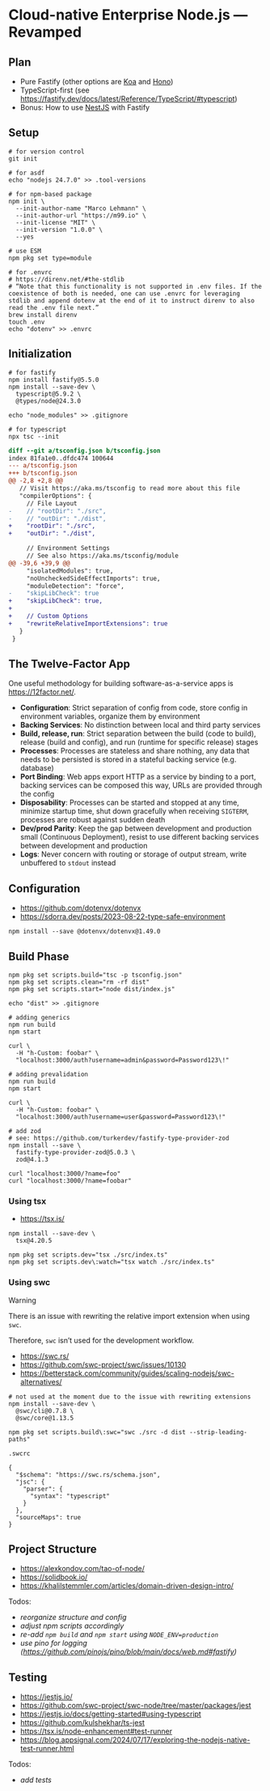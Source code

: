# Cloud-native Enterprise Node.js — Revamped

## Plan

- Pure Fastify (other options are [Koa](https://koajs.com/) and [Hono](https://hono.dev/))
- TypeScript-first (see <https://fastify.dev/docs/latest/Reference/TypeScript/#typescript>)
- Bonus: How to use [NestJS](https://nestjs.com/) with Fastify

## Setup

```shell
# for version control
git init

# for asdf
echo "nodejs 24.7.0" >> .tool-versions

# for npm-based package
npm init \
  --init-author-name "Marco Lehmann" \
  --init-author-url "https://m99.io" \
  --init-license "MIT" \
  --init-version "1.0.0" \
  --yes

# use ESM
npm pkg set type=module

# for .envrc
# https://direnv.net/#the-stdlib
# “Note that this functionality is not supported in .env files. If the coexistence of both is needed, one can use .envrc for leveraging stdlib and append dotenv at the end of it to instruct direnv to also read the .env file next.”
brew install direnv
touch .env
echo "dotenv" >> .envrc
```

## Initialization

```shell
# for fastify
npm install fastify@5.5.0
npm install --save-dev \
  typescript@5.9.2 \
  @types/node@24.3.0

echo "node_modules" >> .gitignore

# for typescript
npx tsc --init
```

```diff
diff --git a/tsconfig.json b/tsconfig.json
index 81fa1e0..dfdc474 100644
--- a/tsconfig.json
+++ b/tsconfig.json
@@ -2,8 +2,8 @@
   // Visit https://aka.ms/tsconfig to read more about this file
   "compilerOptions": {
     // File Layout
-    // "rootDir": "./src",
-    // "outDir": "./dist",
+    "rootDir": "./src",
+    "outDir": "./dist",

     // Environment Settings
     // See also https://aka.ms/tsconfig/module
@@ -39,6 +39,9 @@
     "isolatedModules": true,
     "noUncheckedSideEffectImports": true,
     "moduleDetection": "force",
-    "skipLibCheck": true
+    "skipLibCheck": true,
+
+    // Custom Options
+    "rewriteRelativeImportExtensions": true
   }
 }
```

## The Twelve-Factor App

One useful methodology for building software-as-a-service apps is <https://12factor.net/>.

- **Configuration**: Strict separation of config from code, store config in environment variables, organize them by environment
- **Backing Services**: No distinction between local and third party services
- **Build, release, run**: Strict separation between the build (code to build), release (build and config), and run (runtime for specific release) stages
- **Processes**: Processes are stateless and share nothing, any data that needs to be persisted is stored in a stateful backing service (e.g. database)
- **Port Binding**: Web apps export HTTP as a service by binding to a port, backing services can be composed this way, URLs are provided through the config
- **Disposability**: Processes can be started and stopped at any time, minimize startup time, shut down gracefully when receiving `SIGTERM`, processes are robust against sudden death
- **Dev/prod Parity**: Keep the gap between development and production small (Continuous Deployment), resist to use different backing services between development and production
- **Logs**: Never concern with routing or storage of output stream, write unbuffered to `stdout` instead

## Configuration

- <https://github.com/dotenvx/dotenvx>
- <https://sdorra.dev/posts/2023-08-22-type-safe-environment>

```shell
npm install --save @dotenvx/dotenvx@1.49.0
```

## Build Phase

```shell
npm pkg set scripts.build="tsc -p tsconfig.json"
npm pkg set scripts.clean="rm -rf dist"
npm pkg set scripts.start="node dist/index.js"

echo "dist" >> .gitignore

# adding generics
npm run build
npm start

curl \
  -H "h-Custom: foobar" \
  "localhost:3000/auth?username=admin&password=Password123\!"

# adding prevalidation
npm run build
npm start

curl \
  -H "h-Custom: foobar" \
  "localhost:3000/auth?username=user&password=Password123\!"

# add zod
# see: https://github.com/turkerdev/fastify-type-provider-zod
npm install --save \
  fastify-type-provider-zod@5.0.3 \
  zod@4.1.3

curl "localhost:3000/?name=foo"
curl "localhost:3000/?name=foobar"
```

### Using tsx

- <https://tsx.is/>

```shell
npm install --save-dev \
  tsx@4.20.5

npm pkg set scripts.dev="tsx ./src/index.ts"
npm pkg set scripts.dev\:watch="tsx watch ./src/index.ts"
```

### Using swc

> [!WARNING]
> There is an issue with rewriting the relative import extension when using `swc`.
>
> Therefore, `swc` isn’t used for the development workflow.

- <https://swc.rs/>
- <https://github.com/swc-project/swc/issues/10130>
- <https://betterstack.com/community/guides/scaling-nodejs/swc-alternatives/>

```shell
# not used at the moment due to the issue with rewriting extensions
npm install --save-dev \
  @swc/cli@0.7.8 \
  @swc/core@1.13.5

npm pkg set scripts.build\:swc="swc ./src -d dist --strip-leading-paths"
```

`.swcrc`

```
{
  "$schema": "https://swc.rs/schema.json",
  "jsc": {
    "parser": {
      "syntax": "typescript"
    }
  },
  "sourceMaps": true
}
```

## Project Structure

- <https://alexkondov.com/tao-of-node/>
- <https://solidbook.io/>
- <https://khalilstemmler.com/articles/domain-driven-design-intro/>

Todos:

- _reorganize structure and config_
- _adjust npm scripts accordingly_
- _re-add `npm build` and `npm start` using `NODE_ENV=production`_
- _use pino for logging (https://github.com/pinojs/pino/blob/main/docs/web.md#fastify)_

## Testing

- <https://jestjs.io/>
- <https://github.com/swc-project/swc-node/tree/master/packages/jest>
- <https://jestjs.io/docs/getting-started#using-typescript>
- <https://github.com/kulshekhar/ts-jest>
- <https://tsx.is/node-enhancement#test-runner>
- <https://blog.appsignal.com/2024/07/17/exploring-the-nodejs-native-test-runner.html>

Todos:

- _add tests_

